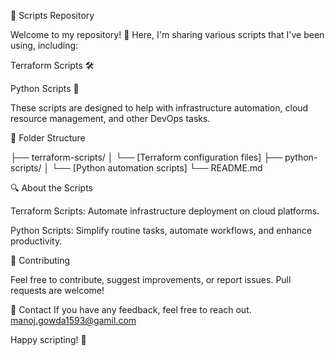 📄 Scripts Repository

Welcome to my repository! 🚀 Here, I'm sharing various scripts that I've been using, including:

Terraform Scripts 🛠️

Python Scripts 🐍

These scripts are designed to help with infrastructure automation, cloud resource management, and other DevOps tasks.

📂 Folder Structure

├── terraform-scripts/
│   └── [Terraform configuration files]
├── python-scripts/
│   └── [Python automation scripts]
└── README.md

🔍 About the Scripts

Terraform Scripts: Automate infrastructure deployment on cloud platforms.

Python Scripts: Simplify routine tasks, automate workflows, and enhance productivity.

🤝 Contributing

Feel free to contribute, suggest improvements, or report issues. Pull requests are welcome!

📧 Contact
If you have any feedback, feel free to reach out.
manoj.gowda1593@gamil.com

Happy scripting! 🎯

